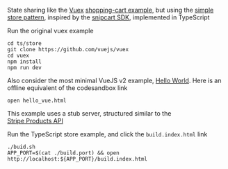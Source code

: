 State sharing like the [Vuex](https://vuex.vuejs.org/) 
[shopping-cart example](https://github.com/vuejs/vuex/tree/dev/examples/shopping-cart),
but using the [simple store pattern](https://vuejs.org/v2/guide/state-management.html#Simple-State-Management-from-Scratch),
inspired by the [snipcart SDK](https://docs.snipcart.com/v3/sdk/basics),
implemented in TypeScript

Run the original vuex example
```
cd ts/store
git clone https://github.com/vuejs/vuex
cd vuex
npm install
npm run dev
```

Also consider the most minimal VueJS v2 example, 
[Hello World](https://codesandbox.io/s/github/vuejs/vuejs.org/tree/master/src/v2/examples/vue-20-hello-world?file=/index.html).
Here is an offline equivalent of the codesandbox link
```
open hello_vue.html
```

This example uses a stub server, structured similar to the  
[Stripe Products API](https://stripe.com/docs/api/products)

Run the TypeScript store example, and click the `build.index.html` link
```
./buid.sh
APP_PORT=$(cat ./build.port) && open http://localhost:${APP_PORT}/build.index.html
```
